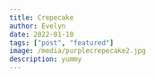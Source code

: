 ```yaml
---
title: Crepecake
author: Evelyn
date: 2022-01-10
tags: ["post", "featured"]
image: /media/purplecrepecake2.jpg
description: yummy
---
```

